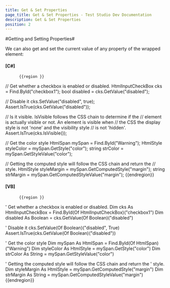 ```yaml
---
title: Get & Set Properties
page_title: Get & Set Properties - Test Studio Dev Documentation
description: Get & Set Properties
position: 2
---
```

#Getting and Setting Properties#

We can also get and set the current value of any property of the wrapped element:


#### __[C#]__

          {{region }}

// Get whether a checkbox is enabled or disabled.
HtmlInputCheckBox cks = Find.ById<HtmlInputCheckBox>("checkbox1");
bool disabled = cks.GetValue<bool>("disabled");
  
// Disable it
cks.SetValue<bool>("disabled", true);
Assert.IsTrue(cks.GetValue<bool>("disabled"));
  
// Is it visible. IsVisible follows the CSS chain to determine if the
// element is actually visible or not. An element is visible when
// the CSS the display style is not 'none' and the visibility style
// is not 'hidden'.
Assert.IsTrue(cks.IsVisible());
  
// Get the color style
HtmlSpan mySpan = Find.ById<HtmlSpan>("Warning");
HtmlStyle styleColor = mySpan.GetStyle("color");
string strColor = mySpan.GetStyleValue("color");
  
// Getting the computed style will follow the CSS chain and return the
// style.
HtmlStyle styleMargin = mySpan.GetComputedStyle("margin");
string strMargin = mySpan.GetComputedStyleValue("margin");
{{endregion}}
 


#### __[VB]__

          {{region }}

' Get whether a checkbox is enabled or disabled.
Dim cks As HtmlInputCheckBox = Find.ById(Of HtmlInputCheckBox)("checkbox1")
Dim disabled As Boolean = cks.GetValue(Of Boolean)("disabled")
  
' Disable it
cks.SetValue(Of Boolean)("disabled", True)
Assert.IsTrue(cks.GetValue(Of Boolean)("disabled"))
  
' Get the color style
Dim mySpan As HtmlSpan = Find.ById(Of HtmlSpan)("Warning")
Dim styleColor As HtmlStyle = mySpan.GetStyle("color")
Dim strColor As String = mySpan.GetStyleValue("color")
  
' Getting the computed style will follow the CSS chain and return the
' style.
Dim styleMargin As HtmlStyle = mySpan.GetComputedStyle("margin")
Dim strMargin As String = mySpan.GetComputedStyleValue("margin")
{{endregion}}


